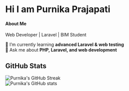 # Hi I am Purnika Prajapati
<h4>About Me</h1>

Web Developer | Laravel | BIM Student  

🌱 I’m currently learning **advanced Laravel & web testing**  
💬 Ask me about **PHP, Laravel, and web development**  

## GitHub Stats  

![Purnika's GitHub Streak](https://github-readme-streak-stats.herokuapp.com/?user=purnikaprajapati12&theme=dark)  
![Purnika's GitHub stats](https://github-readme-stats.vercel.app/api?username=purnikaprajapati12&show_icons=true&theme=dark)  
